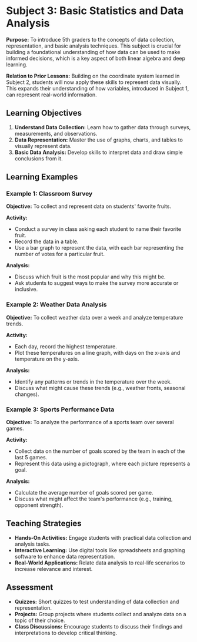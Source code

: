 # Subject 3: Basic Statistics and Data Analysis

**Purpose:** To introduce 5th graders to the concepts of data collection, representation, and basic analysis techniques. This subject is crucial for building a foundational understanding of how data can be used to make informed decisions, which is a key aspect of both linear algebra and deep learning.

**Relation to Prior Lessons:** Building on the coordinate system learned in Subject 2, students will now apply these skills to represent data visually. This expands their understanding of how variables, introduced in Subject 1, can represent real-world information.

## Learning Objectives
1. **Understand Data Collection:** Learn how to gather data through surveys, measurements, and observations.
2. **Data Representation:** Master the use of graphs, charts, and tables to visually represent data.
3. **Basic Data Analysis:** Develop skills to interpret data and draw simple conclusions from it.

## Learning Examples

### Example 1: Classroom Survey
**Objective:** To collect and represent data on students' favorite fruits.

**Activity:**
- Conduct a survey in class asking each student to name their favorite fruit.
- Record the data in a table.
- Use a bar graph to represent the data, with each bar representing the number of votes for a particular fruit.

**Analysis:**
- Discuss which fruit is the most popular and why this might be.
- Ask students to suggest ways to make the survey more accurate or inclusive.

### Example 2: Weather Data Analysis
**Objective:** To collect weather data over a week and analyze temperature trends.

**Activity:**
- Each day, record the highest temperature.
- Plot these temperatures on a line graph, with days on the x-axis and temperature on the y-axis.

**Analysis:**
- Identify any patterns or trends in the temperature over the week.
- Discuss what might cause these trends (e.g., weather fronts, seasonal changes).

### Example 3: Sports Performance Data
**Objective:** To analyze the performance of a sports team over several games.

**Activity:**
- Collect data on the number of goals scored by the team in each of the last 5 games.
- Represent this data using a pictograph, where each picture represents a goal.

**Analysis:**
- Calculate the average number of goals scored per game.
- Discuss what might affect the team's performance (e.g., training, opponent strength).

## Teaching Strategies
- **Hands-On Activities:** Engage students with practical data collection and analysis tasks.
- **Interactive Learning:** Use digital tools like spreadsheets and graphing software to enhance data representation.
- **Real-World Applications:** Relate data analysis to real-life scenarios to increase relevance and interest.

## Assessment
- **Quizzes:** Short quizzes to test understanding of data collection and representation.
- **Projects:** Group projects where students collect and analyze data on a topic of their choice.
- **Class Discussions:** Encourage students to discuss their findings and interpretations to develop critical thinking.

